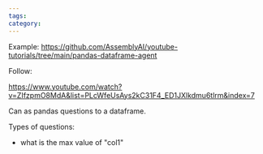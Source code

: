 ```yaml
---
tags: 
category: 
---
```


Example:
https://github.com/AssemblyAI/youtube-tutorials/tree/main/pandas-dataframe-agent

Follow:

https://www.youtube.com/watch?v=ZIfzpmO8MdA&list=PLcWfeUsAys2kC31F4_ED1JXlkdmu6tlrm&index=7

Can as pandas questions to a dataframe. 

Types of questions:
- what is the max value of "col1"